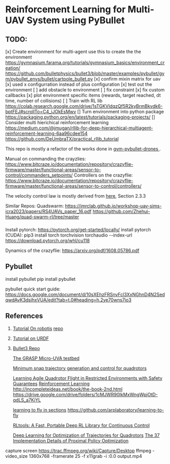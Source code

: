 # Reinforcement Learning for Multi-UAV System using PyBullet

## TODO:
[x] Create environment for multi-agent
    use this to create the the environment
    https://gymnasium.farama.org/tutorials/gymnasium_basics/environment_creation/
    https://github.com/bulletphysics/bullet3/blob/master/examples/pybullet/gym/pybullet_envs/bullet/cartpole_bullet.py
[x] confirm mixin matrix for uav
[x] used x configurration instead of plus configuration
[x] test out the environment
[ ] add obstacle to environment
[ ] fix constraint
[x] fix custom callbacks
[x] plot environment specific items (rewards, target reached, dt time, number of collisions)
[ ] Train with RL lib
    https://colab.research.google.com/drive/1sTGKVldqzQf5R2kyBrmBkvdk6-bptFEJ#scrollTo=C4_iJOkEsMwv
[] Turn environment into python package
    https://packaging.python.org/en/latest/tutorials/packaging-projects/
[] Consider multi hierichical reinforcement learning
    https://medium.com/@jmugan/rllib-for-deep-hierarchical-multiagent-reinforcement-learning-6aa96cdee154
    https://github.com/DeUmbraTX/practical_rllib_tutorial

This repo is mostly a refactor of the works done in [gym-pybullet-drones
](https://github.com/utiasDSL/gym-pybullet-drones).

Manual on commanding the crayzlies:
https://www.bitcraze.io/documentation/repository/crazyflie-firmware/master/functional-areas/sensor-to-control/commanders_setpoints/
Controllers on the crazyflie:
https://www.bitcraze.io/documentation/repository/crazyflie-firmware/master/functional-areas/sensor-to-control/controllers/

The velocity control law is mostly derived from [here](https://citeseerx.ist.psu.edu/document?repid=rep1&type=pdf&doi=791840409e73b26dcbe705bb3817df04f3fecfc7), Section 2.3.3

Similar Repos:
Quadswarm: https://imrclab.github.io/workshop-uav-sims-icra2023/papers/RS4UAVs_paper_16.pdf
https://github.com/Zhehui-Huang/quad-swarm-rl/tree/master
### 
Install pytorch: 
https://pytorch.org/get-started/locally/
install pytorch (CUDA):
pip3 install torch torchvision torchaudio --index-url https://download.pytorch.org/whl/cu118

Dynamics of the crazyflie:
https://arxiv.org/pdf/1608.05786.pdf

## Pybullet
install pybullet
pip install pybullet

pybullet quick start guide: 
https://docs.google.com/document/d/10sXEhzFRSnvFcl3XxNGhnD4N2SedqwdAvK3dsihxVUA/edit?tab=t.0#heading=h.2ye70wns7io3
## References
1. [Tutorial On robotis](https://www.youtube.com/watch?v=KaiznOkKkdA)
    [repo](https://github.com/Robotics-Club-IIT-BHU/Robotics-Club-x-NTU-MAERC-collab/tree/main)
2. [Tutorial on URDF](https://articulatedrobotics.xyz/ready-for-ros-7-urdf/)
3. [Bullet3 Repo](https://github.com/bulletphysics/bullet3)

    [The GRASP Micro-UVA testbed](https://ieeexplore.ieee.org/document/5569026)

    [Minimum snap trajectory generation and control for quadrotors](https://ieeexplore.ieee.org/document/5980409)

    [Learning Agile Quadrotor Flight in Restricted Environments with Safety Guarantees](https://ieeexplore.ieee.org/document/10403939)
    [Reinforcement Learning](http://incompleteideas.net/book/RLbook2020.pdf)
    http://incompleteideas.net/book/the-book-2nd.html
    https://drive.google.com/drive/folders/1cMJWR90IkMxWngWpjOtD-qdLS_a7KiYL


    [learning to fly in sections](https://spectrum.ieee.org/drone-quadrotor)
    https://github.com/arplaboratory/learning-to-fly

    [RLtools: A Fast, Portable Deep RL Library for Continuous Control](https://arxiv.org/pdf/2306.03530.pdf)

    [Deep Learning for Optimization of Trajectories for Quadrotors](https://arxiv.org/abs/2309.15191)
    [The 37 Implementation Details of Proximal Policy Optimization](https://iclr-blog-track.github.io/2022/03/25/ppo-implementation-details/)


capture screen
https://trac.ffmpeg.org/wiki/Capture/Desktop
ffmpeg -video_size 1360x768 -framerate 25 -f x11grab -i :0.0 output.mp4